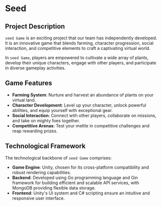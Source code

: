 # Seed
  
## Project Description  
  
`seed Game` is an exciting project that our team has independently developed. It is an innovative game that blends farming, character progression, social interaction, and competitive elements to craft a captivating virtual world.  
  
In `seed Game`, players are empowered to cultivate a wide array of plants, develop their unique characters, engage with other players, and participate in diverse gameplay activities.  
  
## Game Features  
  
- **Farming System**: Nurture and harvest an abundance of plants on your virtual land.  
- **Character Development**: Level up your character, unlock powerful abilities, and equip yourself with exceptional gear.  
- **Social Interaction**: Connect with other players, collaborate on missions, and take on mighty foes together.  
- **Competitive Arenas**: Test your mettle in competitive challenges and reap rewarding prizes.  
  
## Technological Framework  
  
The technological backbone of `seed Game` comprises:  
  
- **Game Engine**: Unity, chosen for its cross-platform compatibility and robust rendering capabilities.  
- **Backend**: Developed using Go programming language and Gin framework for building efficient and scalable API services, with MongoDB providing flexible data storage.  
- **Frontend**: Unity's UI system and C# scripting ensure an intuitive and responsive user interface.  